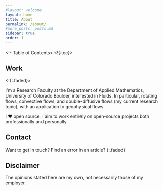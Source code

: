 ```yaml
---
#layout: welcome
layout: home
title: About
permalink: /about/
#more_posts: posts.md
sidebar: true
order: 1
---
```


<!- Table of Contents>
<!{:toc}>

## Work

<!Learning is my biggest motivator.>
<!{:.faded}>

I'm a Research Faculty at the Department of Applied Mathematics, University of Colorado Boulder, interested in Fluids. In particular, rotating flows, convective flows, and double-diffusive flows (my current research topic), with an application to geophysical flows. 

I ❤️ open source. I aim to work entirely on open-source projects both
professionally and personally.


## Contact

Want to get in touch? Find an error in an article?
{:.faded}


## Disclaimer

The opinions stated here are my own, not necessarily those of my employer.
